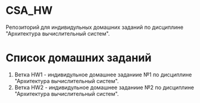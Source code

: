# CSA_HW 
Репозиторий для индивидульных домашних заданий по дисциплине "Архитектура вычислительный систем".
# Список домашних заданий
1. Ветка HW1 - индивидульное домашнее заданиие №1 по дисциплине "Архитектура вычислительный систем".
2. Ветка HW2 - индивидульное домашнее заданиие №2 по дисциплине "Архитектура вычислительный систем".
